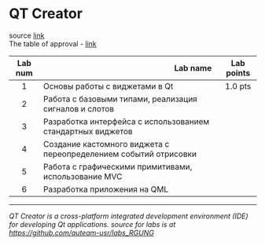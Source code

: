 # QT Creator
source [link](https://github.com/auteam-usr/labs_RGUNG/tree/qt)  <br>
The table of approval - [link](https://docs.google.com/spreadsheets/d/1-SbQd7OGTw_Oq1YQgsSbNO1CwjXK0eglEy_Kch2QCcI/edit?usp=sharing)

| Lab num |⠀⠀⠀⠀⠀⠀⠀⠀⠀⠀⠀⠀⠀⠀⠀⠀⠀⠀⠀⠀  ⠀⠀ Lab name                                      | Lab points |
|:-------:|:--------------------------------------------------------------------------|:----------:|
|   1     | Основы работы с виджетами в Qt                                            | 1.0 pts    |
|   2     | Работа с базовыми типами, реализация сигналов и слотов                    |            |
|   3     | Разработка интерфейса с использованием стандартных виджетов               |            |
|   4     | Создание кастомного виджета с переопределением событий отрисовки          |            |
|   5     | Работа с графическими примитивами, использование MVC                      |            |
|   6     | Разработка приложения на QML                                              |            |



---
_QT Creator is a cross-platform integrated development environment (IDE) for developing Qt applications.
source for labs is at https://github.com/auteam-usr/labs_RGUNG_
